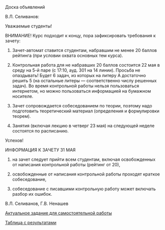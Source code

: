 Доска объявлений 

В.Л. Селиванов:

Уважаемые студенты!

ВНИМАНИЕ! Курс подходит к концу, пора зафиксировать требования к зачету:

1) Зачет-автомат ставится студентам, набравшим не менее 20 баллов рейтинга (при условии охвата основных тем курса).

2) Контрольная работа для не набравших 20 баллов состоится 22 мая в среду на 5-й паре (с 17:10, ауд. 301 на 14 линии). Просьба не опаздывать! Будет 6 задач, из которых на литеру А достаточно решить 5 (на остальные литеры — соответственно числу решенных задач). Во время контрольной работы нельзя пользоваться интернетом, но можно пользоваться информацией на бумажном носителе.

3) Зачет сопровождается собеседованием по теории, поэтому надо подготовить теоретический материал (определения и формулировки теорем).

4) Занятия (включая лекцию в четверг 23 мая) на следующей неделе состоятся по расписанию.

Успехов!

ИНФОРМАЦИЯ К ЗАЧЕТУ 31 МАЯ

1) на зачет следует прийти всем студентам, включая освобожденных от написания контрольной работы (рейтинг от 20),

2) освобожденные от написания контрольной работы проходят краткое собеседование,

3) собеседование с писавшими контрольную работу может включать разбор их ошибок.

В.Л. Селиванов, Г.В. Ненашев




 [Актуальное задание для самостоятельной работы](https://docs.yandex.ru/docs/view?url=ya-disk%3A%2F%2F%2Fdisk%2FLogic1-2023%2Ftask7.pdf&name=task7.pdf&uid=1130000047699803&nosw=1) 


[Таблица с результатами](https://docs.google.com/spreadsheets/d/1NXKqwtRxIHu7dfwgYsgATIEDLwNkkcSIHFL3GO_bqLI/edit#gid=0)


